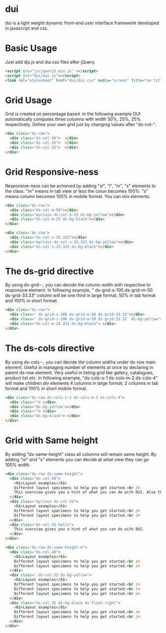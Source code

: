 # dui
dui is a light weight dynamic front-end user interface framework developed in javascript and css.

# Basic Usage
Just add djs.js and dui.css files after jQuery.

```HTML
<script src="js/jquery3.min.js" ></script>
<script src="dui/dui.js"></script>
<link rel="stylesheet" href="dui/dui.css" media="screen" title="no title">
```
# Grid Usage
Grid is created on percentage based. In the following example DUI automatically computes three columns with width 50%, 25%, 25% respectively. Define your own grid just by changing values after "ds-col-".
```HTML
<div class="ds-row">
  <div class="ds-col-50">  </div>
  <div class="ds-col-25">  </div>
  <div class="ds-col-25">  </div>
</div>
```
# Grid Responsive-ness
Responsive-ness can be achieved by adding "xl", "l", "m", "s" elements to the class. "m" means in tab view or less the colun becomes 100%.
"s" means column becomes 100% in mobile format. You can mix elements.
```HTML
<div class="ds-row">
  <div class="ds-col-m-50"></div>
  <div class="myclass ds-col-m-25 ds-bg-yellow"></div>
  <div class="ds-col-m-25 ds-bg-black"></div>
</div>

<div class="ds-row">
  <div class="ds-col-s-33.333"></div>
  <div class="myclass ds-col-s-33.333 ds-bg-yellow"></div>
  <div class="ds-col-s-33.333 ds-bg-black"></div>
</div>
```
# The ds-grid directive
By using ds-grid-<optional responsive element>-<width>, you can decide the column width with respective to responsive element.
In following example, " ds-grid-s-100 ds-grid-m-50 ds-grid-33.33" column will be one third in large format, 50% in tab format and 100% in short format.
```HTML
<div class="ds-row">
  <div class=" ds-grid-s-100 ds-grid-m-50 ds-grid-33.33"></div>
  <div class=" ds-grid-s-100 ds-grid-m-50 ds-grid-33.33  ds-bg-yellow">  </div>
  <div class="ds-col-m-33.333 ds-bg-black"> </div>
</div>
```
# The ds-cols directive
By using ds-cols-<optional responsive element>-<width>, you can decide the column widths under ds-row main element. Useful in managing number of elements at once by declaring in parent ds-row element. Very useful in listing grid like gallery, catalogues, product list etc.
In following example, "ds-cols-s-1 ds-cols-m-2 ds-cols-4" will make children div elements 4 columns in large format, 2 columns in tab format and 100% in short mobile format.
```HTML
<div class="ds-row ds-cols-s-1 ds-cols-m-2 ds-cols-4">
  <div class=""> </div>
  <div class="ds-bg-yellow"></div>
  <div class=""> </div>
  <div class="ds-bg-black"> </div>
</div>
```
# Grid with Same height
By adding "ds-same-height" class all columns will remain same height. By adding "m" and "s" elements you can decide at what view they can go 100% width.

```HTML
<div class="ds-row ds-same-height">
  <div class="ds-col-50">
    <h1>Layout examples</h1>
    Different layout specimens to help you get started.<br />
    This overview gives you a hint of what you can do with DUI. Also the different layouts can help you as a blueprint when starting out with your own website creation
  </div>
  <div class="myclass ds-col-25">
    <h1>Layout examples</h1>
    Different layout specimens to help you get started.<br />
    Different layout specimens to help you get started.<br />
  </div>
  <div class="ds-col-25 hello">
    This overview gives you a hint of what you can do with DUI.
  </div>
</div>

<div class="ds-row ds-same-height-m">
  <div class="ds-col-40">
    <h1>Layout examples</h1>
    Different layout specimens to help you get started.<br />
    Different layout specimens to help you get started.<br />
  </div>
  <div class=" ds-col-25 ds-bg-yellow">
    <h1>Layout examples</h1>
    Different layout specimens to help you get started.<br />
    Different layout specimens to help you get started.<br />
    Different layout specimens to help you get started.<br />
  </div>
  <div class="ds-col-35 ds-bg-black ds-float-right">
    <h1>Layout examples</h1>
    Different layout specimens to help you get started.<br />
    Different layout specimens to help you get started.<br />
  </div>
</div>
```
